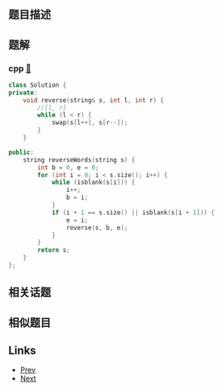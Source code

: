 
# [](https://leetcode-cn.com/problems/reverse-words-in-a-string-iii)

## 题目描述



## 题解

### cpp [🔗](reverse-words-in-a-string-iii.cpp) 
```cpp
class Solution {
private:
    void reverse(string& s, int l, int r) {
        //[l, r]
        while (l < r) {
            swap(s[l++], s[r--]);
        }
    }

public:
    string reverseWords(string s) {
        int b = 0, e = 0;
        for (int i = 0; i < s.size(); i++) {
            while (isblank(s[i])) {
                i++;
                b = i;
            }
            if (i + 1 == s.size() || isblank(s[i + 1])) {
                e = i;
                reverse(s, b, e);
            }
        }
        return s;
    }
};
```


## 相关话题



## 相似题目



## Links

- [Prev](../student-attendance-record-i/README.md) 
- [Next](../subarray-sum-equals-k/README.md) 

